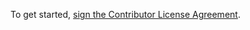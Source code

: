 To get started, <a href="https://www.clahub.com/agreements/OSBI/saiku-ui">sign the Contributor License Agreement</a>. 
